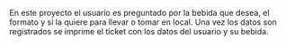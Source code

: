 En este proyecto el usuario es preguntado por la bebida que desea, el formato y si la quiere para llevar o tomar en local. Una vez los datos son registrados se imprime el ticket con los datos del usuario y su bebida.
